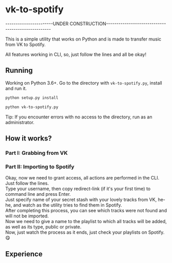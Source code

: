 # vk-to-spotify

-----------------------UNDER CONSTRUCTION---------------------------------------------------

This is a simple utility that works on Python and is made to transfer music from VK to Spotify.

All features working in CLI, so, just follow the lines and all be okay!


## Running

Working on Python 3.6+. Go to the directory with ``vk-to-spotify.py``, install and run it.

```bash
python setup.py install

python vk-to-spotify.py
```

Tip: If you encounter errors with no access to the directory, run as an administrator.

## How it works?

### Part I: Grabbing from VK


### Part II: Importing to Spotify

Okay, now we need to grant access, all actions are performed in the CLI. Just follow the lines.<br>
Type your username, then copy redirect-link (if it's your first time) to command line and press Enter.<br>
Just specify name of your secret stash with your lovely tracks from VK, he-he, and watch as the utility tries to find
them in Spotify.<br>
After completing this process, you can see which tracks were not found and will not be imported.<br>
Now we need to give a name to the playlist to which all tracks will be added, as well as its type, public or
private.<br>
Now, just watch the process as it ends, just check your playlists on Spotify. :yum:

## Experience
